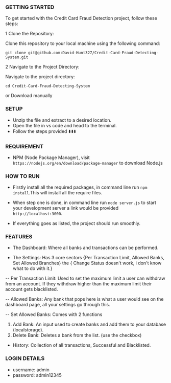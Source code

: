 ### GETTING STARTED
To get started with the Credit Card Fraud Detection project, follow these steps:

  1 Clone the Repository:

  Clone this repository to your local machine using the following command:

    git clone git@github.com:David-Hunt327/Credit-Card-Fraud-Detecting-System.git
    
  2 Navigate to the Project Directory:

  Navigate to the project directory:

    cd Credit-Card-Fraud-Detecting-System

or Download manually

### SETUP
- Unzip the file and extract to a desired location.
- Open the file in vs code and head to the terminal.
- Follow the steps provided ⬇️⬇️⬇️


### REQUIREMENT
- NPM (Node Package Manager), visit `https://nodejs.org/en/download/package-manager` to download Node.js


### HOW TO RUN
- Firstly install all the required packages, in command line run `npm install`.This will install all the require files.
-  When step one is done, in command line run `node server.js` to start your development server a link would be provided `http://localhost:3000`.

- If everything goes as listed, the project should run smoothly.


### FEATURES
- The Dashboard: Where all banks and transactions can be performed.

- The Settings: Has 3 core sectors {Per Transaction Limit, Allowed Banks, Set Allowed Branches} the { Change Status doesn't work, i don't know what to do with it.}

-- Per Transaction Limit: Used to set the maximum limit a user can withdraw from an account. If they withdraw higher than the maximum limit their account gets blacklisted.

-- Allowed Banks: Any bank that pops here is what a user would see on the dashboard page, all your settings go through this.

-- Set Allowed Banks: Comes with 2 functions
1. Add Bank: An input used to create banks and add them to your database (localstorage).
2. Delete Bank: Deletes a bank from the list. (use the checkbox)


- History: Collection of all transactions, Successful and Blacklisted.

### LOGIN DETAILS
- username: admin
- password: admin12345
